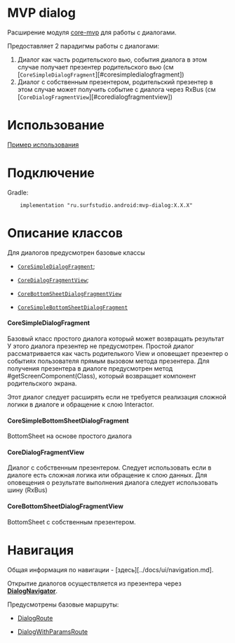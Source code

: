 # MVP dialog
Расширение модуля [core-mvp](../core-mvp/README.md) для работы с диалогами.

Предоставляет 2 парадигмы работы с диалогами:

1. Диалог как часть родительского вью, события диалога в этом случае
получает презентер родительского вью (см [`CoreSimpleDialogFragment`][#coresimpledialogfragment])
2. Диалог с собственным презентером, родительский презентер в этом случае
может получить событие с диалога через RxBus (см [`CoreDialogFragmentView`][#coredialogfragmentview])

# Использование
[Пример использования](../mvp-dialog-sample)


# Подключение
Gradle:
```
    implementation "ru.surfstudio.android:mvp-dialog:X.X.X"
```

# Описание классов

Для диалогов предусмотрен базовые классы

- [`CoreSimpleDialogFragment`][simple];

- [`CoreDialogFragmentView`][core];

- [`CoreBottomSheetDialogFragmentView`][bottom]

- [`CoreSimpleBottomSheetDialogFragment`][bottom_simple]

#### CoreSimpleDialogFragment

Базовый класс простого диалога который может возвращать результат
У этого диалога презентер не предусмотрен.
Простой диалог рассматривается как часть родителького View и оповещает презентер о событиях
пользователя прямым вызовом метода презентера.
Для получения презентера в диалоге предусмотрен метод #getScreenComponent(Class),
который возвращает компонент родительского экрана.

Этот диалог следует расширять если не требуется реализация сложной логики в диалоге и обращение
к слою Interactor.

#### CoreSimpleBottomSheetDialogFragment

BottomSheet на основе простого диалога

#### CoreDialogFragmentView
Диалог с собственным презентером.
Следует использовать если в диалоге есть сложная логика или обращение к слою данных.
Для оповещения о результате выполнения диалога следует использовать шину (RxBus)

#### CoreBottomSheetDialogFragmentView

BottomSheet с собственным презентером.

# Навигация
Общая информация по навигации - [здесь][../docs/ui/navigation.md].

Открытие диалогов осуществляется из презентера через [**DialogNavigator**][nav].

Предусмотрены базовые маршруты:

 - [DialogRoute][dr]

 - [DialogWithParamsRoute][dwpr]

[simple]: src/main/java/ru/surfstudio/android/mvp/dialog/simple/CoreSimpleDialogFragment.java
[core]: src/main/java/ru/surfstudio/android/mvp/dialog/complex/CoreDialogFragmentView.java
[bottom]: src/main/java/ru/surfstudio/android/mvp/dialog/complex/CoreBottomSheetDialogFragmentView.java
[bottom_simple]: src/main/java/ru/surfstudio/android/mvp/dialog/simple/bottomsheet/CoreSimpleBottomSheetDialogFragment.kt
[nav]: src/main/java/ru/surfstudio/android/mvp/dialog/navigation/navigator/DialogNavigator.java
[dr]: src/main/java/ru/surfstudio/android/mvp/dialog/navigation/route/DialogRoute.java
[dwpr]: src/main/java/ru/surfstudio/android/mvp/dialog/navigation/route/DialogWithParamsRoute.java